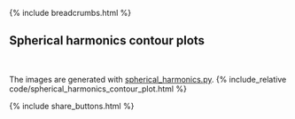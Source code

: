 {% include breadcrumbs.html %}

## Spherical harmonics contour plots
<div class="header_line"><br/></div>

The images are generated with [spherical_harmonics.py](https://github.com/zhendrikse/science/blob/main/mathematics/code/spherical_harmonics.py).
{% include_relative code/spherical_harmonics_contour_plot.html %}

<p style="clear: both;"></p>

{% include share_buttons.html %}